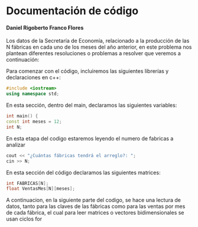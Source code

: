 # Documentación de código

  #### Daniel Rigoberto Franco Flores
Los datos de la Secretaría de Economía, relacionado a la producción de las N fábricas en cada uno de los meses del año anterior, en este problema nos plantean diferentes resoluciones o problemas a resolver que veremos a continuación:

Para comenzar con el código, incluiremos las siguientes librerías y declaraciones en c++:
```cpp
#include <iostream>
using namespace std;
```
En esta sección, dentro del main, declaramos las siguientes variables:
```cpp
int main() {
const int meses = 12;
int N;
```
En esta etapa del codigo estaremos leyendo el numero de fabricas a analizar
```cpp
cout << "¿Cuántas fábricas tendrá el arreglo?: ";
cin >> N;
```
En esta sección del código declaramos las siguientes matrices:
```cpp
int FABRICAS[N];
float VentasMes[N][meses];
```
A continuacion, en la siguiente parte del codigo, se hace una lectura de datos, tanto para las claves de las fábricas como para las ventas por mes de cada fábrica, el cual para leer matrices o vectores bidimensionales se usan ciclos for
<!--stackedit_data:
eyJoaXN0b3J5IjpbLTgzODE1MDczMyw0OTc4MTg4MTAsLTYzNT
Q4NDI0NSwxNTA0MzQyNjAwLDc3ODA4NDIzMiwtNjg1NTQ2NzM3
LC0xMjMxNDAwODE1LC0xMzI2NzU2ODAzLC02NzkxODkxMjIsLT
I4MDA2NzQ3NSwtMTYyODkxOTM4NywtNzIzMjk4NzUyLC0xNDI2
ODE1OTE1LC0xOTUxMTIzODI2LC05NTgzNzM5MCwtMTA2ODk0Mj
gwLC0xNzQ2MDI5MjYsLTIwODg3NDY2MTIsMjYzODM2OTA5LDQ3
MDgyNTA3M119
-->